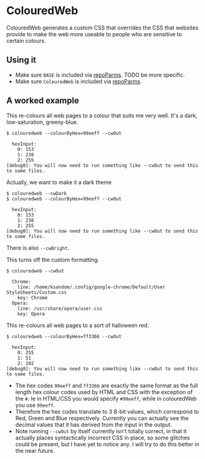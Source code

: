 # ColouredWeb

ColouredWeb generates a custom CSS that overrides the CSS that websites provide to make the web more useable to people who are sensitive to certain colours.

## Using it

* Make sure `BASE` is included via [repoParms](https://github.com/ksandom/achel/blob/master/docs/programming/creatingARepositoryWithProfiles.md#use-repoparmdefinepackages-to-create-a-profile). TODO be more specific.
* Make sure `ColouredWeb` is included via [repoParms](https://github.com/ksandom/achel/blob/master/docs/programming/creatingARepositoryWithProfiles.md#use-repoparmdefinepackages-to-create-a-profile).

## A worked example

This re-colours all web pages to a colour that suits me very well. It's a dark, low-saturation, greeny-blue.

    $ colouredweb --colourByHex=99eeff --cwOut
    
      hexInput: 
        0: 153
        1: 238
        2: 255
    [debug0]: You will now need to run something like --cwOut to send this to some files.

Actually, we want to make it a dark theme

    $ colouredweb --cwDark
    $ colouredweb --colourByHex=99eeff --cwOut
    
      hexInput: 
        0: 153
        1: 238
        2: 255
    [debug0]: You will now need to run something like --cwOut to send this to some files.

There is also `--cwBright`.

This turns off the custom formatting.

    $ colouredweb --cwOut
    
      Chrome: 
        line: /home/ksandom/.config/google-chrome/Default/User StyleSheets/Custom.css
        key: Chrome
      Opera: 
        line: /usr/share/opera/user.css
        key: Opera

This re-colours all web pages to a sort of halloween red.

    $ colouredweb --colourByHex=ff3366 --cwOut
    
      hexInput: 
        0: 255
        1: 51
        2: 102
    [debug0]: You will now need to run something like --cwOut to send this to some files.

* The hex codes `99eeff` and `ff3366` are exactly the same format as the full length hex colour codes used by HTML and CSS with the exception of the `#`. Ie in HTML/CSS you would specify `#99eeff`, while in colouredWeb you use `99eeff`.
 * Therefore the hex codes translate to 3 8-bit values, which correspond to Red, Green and Blue respectively. Currently you can actually see the decimal values that it has derived from the input in the output.
* Note running `--cwOut` by itself currently isn't totally correct, in that it actually places syntactically incorrect CSS in place, so some glitches could be present, but I have yet to notice any. I will try to do this better in the near future.

